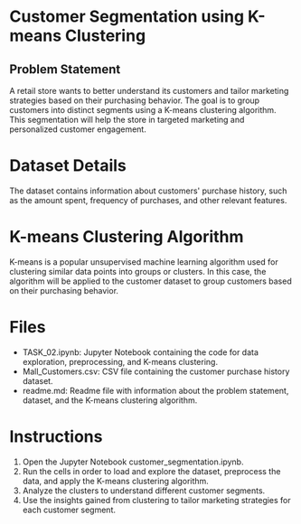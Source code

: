 # Customer Segmentation using K-means Clustering

## Problem Statement
A retail store wants to better understand its customers and tailor marketing strategies based on their purchasing behavior. The goal is to group customers into distinct segments using a K-means clustering algorithm. This segmentation will help the store in targeted marketing and personalized customer engagement.

# Dataset Details
The dataset contains information about customers' purchase history, such as the amount spent, frequency of purchases, and other relevant features.

# K-means Clustering Algorithm
K-means is a popular unsupervised machine learning algorithm used for clustering similar data points into groups or clusters. In this case, the algorithm will be applied to the customer dataset to group customers based on their purchasing behavior.

# Files
* TASK_02.ipynb: Jupyter Notebook containing the code for data exploration, preprocessing, and K-means clustering.
* Mall_Customers.csv: CSV file containing the customer purchase history dataset.
* readme.md: Readme file with information about the problem statement, dataset, and the K-means clustering algorithm.

# Instructions
1. Open the Jupyter Notebook customer_segmentation.ipynb.
2. Run the cells in order to load and explore the dataset, preprocess the data, and apply the K-means clustering algorithm.
3. Analyze the clusters to understand different customer segments.
4. Use the insights gained from clustering to tailor marketing strategies for each customer segment.
